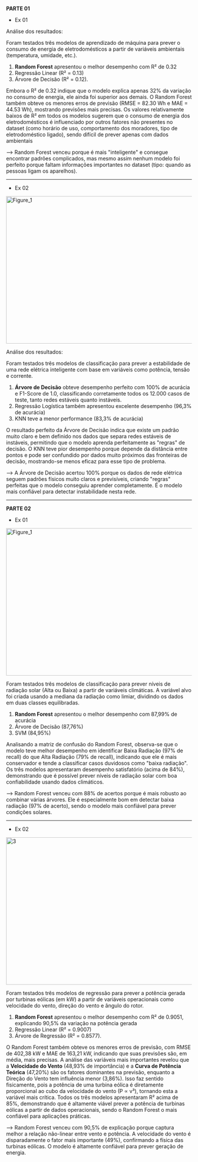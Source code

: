 **PARTE 01** 


- Ex 01

Análise dos resultados:

Foram testados três modelos de aprendizado de máquina para prever o consumo de energia de eletrodomésticos a partir de variáveis ambientais (temperatura, umidade, etc.). 

1. **Random Forest** apresentou o melhor desempenho com R² de 0.32
2.  Regressão Linear (R² = 0.13)
3.  Árvore de Decisão (R² = 0.12).

Embora o R² de 0.32 indique que o modelo explica apenas 32% da variação no consumo de energia, ele ainda foi superior aos demais. 
O Random Forest também obteve os menores erros de previsão (RMSE = 82.30 Wh e MAE = 44.53 Wh), mostrando previsões mais precisas.
Os valores relativamente baixos de R² em todos os modelos sugerem que o consumo de energia dos eletrodomésticos é influenciado por 
outros fatores não presentes no dataset (como horário de uso, comportamento dos moradores, tipo de eletrodoméstico ligado), sendo difícil de prever apenas com dados ambientais

--> Random Forest venceu porque é mais "inteligente" e consegue encontrar padrões complicados, mas mesmo assim nenhum modelo 
foi perfeito porque faltam informações importantes no dataset (tipo: quando as pessoas ligam os aparelhos).

----------------------------------------------------------------------------------------------------------------------------------------------------------------------------------------

- Ex 02

<img width="1500" height="400" alt="Figure_1" src="https://github.com/user-attachments/assets/f8af0ea6-38ae-4028-b4d5-87220fdd8bc1" />

Análise dos resultados: 

Foram testados três modelos de classificação para prever a estabilidade de uma rede elétrica inteligente com base em variáveis como potência, tensão e corrente. 

1. **Árvore de Decisão** obteve desempenho perfeito com 100% de acurácia e F1-Score de 1.0, classificando corretamente todos os 12.000 casos de teste, tanto redes estáveis quanto instáveis. 
2. Regressão Logística também apresentou excelente desempenho (96,3% de acurácia)
3. KNN teve a menor performance (83,3% de acurácia)
 
O resultado perfeito da Árvore de Decisão indica que existe um padrão muito claro e bem definido nos dados que separa redes estáveis de instáveis, permitindo que o modelo aprenda perfeitamente as 
"regras" de decisão. O KNN teve pior desempenho porque depende da distância entre pontos e pode ser confundido por dados muito próximos das fronteiras de decisão, 
mostrando-se menos eficaz para esse tipo de problema.

--> A Árvore de Decisão acertou 100% porque os dados de rede elétrica seguem padrões físicos muito claros e previsíveis, criando "regras" perfeitas que o modelo conseguiu aprender completamente. 
É o modelo mais confiável para detectar instabilidade nesta rede.

-----------------------------------------------------------------------------------------------------------------------------------------------------------------------


**PARTE 02** 

- Ex 01

<img width="1500" height="400" alt="Figure_1" src="https://github.com/user-attachments/assets/e30a8483-a0bf-411f-ac7e-d6a5e6ebdb43" />

Foram testados três modelos de classificação para prever níveis de radiação solar (Alta ou Baixa) a partir de variáveis climáticas. 
A variável alvo foi criada usando a mediana da radiação como limiar, dividindo os dados em duas classes equilibradas. 

1. **Random Forest** apresentou o melhor desempenho com 87,99% de acurácia
2. Árvore de Decisão (87,76%)
3. SVM (84,95%)
 
Analisando a matriz de confusão do Random Forest, observa-se que o modelo teve melhor desempenho em identificar Baixa Radiação (97% de recall) do que Alta Radiação (79% de recall), indicando que ele é mais conservador e tende a classificar casos duvidosos como "baixa radiação". Os três modelos apresentaram desempenho satisfatório (acima de 84%), demonstrando que é possível prever níveis de radiação solar com boa confiabilidade usando dados climáticos.

--> Random Forest venceu com 88% de acertos porque é mais robusto ao combinar várias árvores. Ele é especialmente bom em detectar baixa radiação (97% de acerto), sendo o modelo mais confiável para prever condições solares.

---------------------------------------------------------------------------------------------------------------------------------------------------------------------------------------------------------------------

- Ex 02

<img width="1500" height="400" alt="3" src="https://github.com/user-attachments/assets/6eb2666e-3a5e-45de-a90c-3871390192a7" />

Foram testados três modelos de regressão para prever a potência gerada por turbinas eólicas (em kW) a partir de variáveis operacionais como velocidade do vento, direção do vento e ângulo do rotor. 

1. **Random Forest** apresentou o melhor desempenho com R² de 0.9051, explicando 90,5% da variação na potência gerada
2. Regressão Linear (R² = 0.9007)
3. Árvore de Regressão (R² = 0.8577).

O Random Forest também obteve os menores erros de previsão, com RMSE de 402,38 kW e MAE de 163,21 kW, indicando que suas previsões são, em média, mais precisas. A análise das variáveis mais importantes revelou que a **Velocidade do Vento** (48,93% de importância) e a **Curva de Potência Teórica** (47,20%) são os fatores dominantes na previsão, enquanto a Direção do Vento tem influência menor (3,86%). Isso faz sentido fisicamente, pois a potência de uma turbina eólica é diretamente proporcional ao cubo da velocidade do vento (P ∝ v³), tornando esta a variável mais crítica. Todos os três modelos apresentaram R² acima de 85%, demonstrando que é altamente viável prever a potência de turbinas eólicas a partir de dados operacionais, sendo o Random Forest o mais confiável para aplicações práticas.

--> Random Forest venceu com 90,5% de explicação porque captura melhor a relação não-linear entre vento e potência. A velocidade do vento é disparadamente o fator mais importante (49%), confirmando a física das turbinas eólicas. O modelo é altamente confiável para prever geração de energia.



















  
